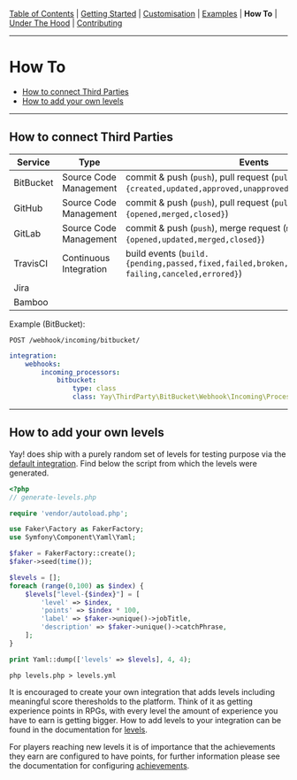 [Table of Contents](README.md) | [Getting Started](getting-started.md) | [Customisation](customisation.md) | [Examples](examples.md) | **How To** | [Under The Hood](under-the-hood.md) | [Contributing](contributing.md)

---

# How To

* [How to connect Third Parties](how-to.md#how-to-connect-third-parties)
* [How to add your own levels](how-to.md#how-to-add-your-own-levels)

---

## How to connect Third Parties

| Service | Type | Events | Documentation | Processor |
|---|---|---|---|---|
| BitBucket | Source Code Management | commit & push (`push`), pull request (`pull_request.{created,updated,approved,unapproved,fulfilled,rejected}`) | [Webhook documentation](https://confluence.atlassian.com/bitbucket/manage-webhooks-735643732.html) | [Yay\ThirdParty\BitBucket\Webhook\Incoming\Processor\BitBucketProcessor](../../Yay/ThirdParty/BitBucket/Webhook/Incoming/Processor/BitBucketProcessor.php) |
| GitHub | Source Code Management | commit & push (`push`), pull request (`pull_request.{opened,merged,closed}`) | [Webhook documentation](https://developer.github.com/webhooks/) | [Yay\ThirdParty\GitHub\Webhook\Incoming\Processor\GitHubProcessor](../../Yay/ThirdParty/GitHub/Webhook/Incoming/Processor/GitHubProcessor.php) |
| GitLab | Source Code Management | commit & push (`push`), merge request (`merge_request.{opened,updated,merged,closed}`) | [Webhook documentation](https://docs.gitlab.com/ce/user/project/integrations/webhooks.html) | [Yay\ThirdParty\GitLab\Webhook\Incoming\Processor\GitLabProcessor](../../Yay/ThirdParty/GitLab/Webhook/Incoming/Processor/GitLabProcessor.php) |
| TravisCI | Continuous Integration | build events (`build.{pending,passed,fixed,failed,broken,still failing,canceled,errored}`) | [Webhook documentation](https://docs.gitlab.com/ce/user/project/integrations/webhooks.html) | [Yay\ThirdParty\TravisCI\Webhook\Incoming\Processor\TravisCIProcessor](../../Yay/ThirdParty/TravisCI/Webhook/Incoming/Processor/TravisCIProcessor.php) |
| Jira |  | | | |
| Bamboo |  | | | |

Example (BitBucket):

`POST /webhook/incoming/bitbucket/`

```yml
integration:
    webhooks:
        incoming_processors:
            bitbucket:
                type: class
                class: Yay\ThirdParty\BitBucket\Webhook\Incoming\Processor\BitBucketProcessor
```



---

## How to add your own levels

Yay! does ship with a purely random set of levels for testing purpose via the [default integration](../integration/default.yml). Find below the script from which the levels were generated.

```php
<?php
// generate-levels.php

require 'vendor/autoload.php';

use Faker\Factory as FakerFactory;
use Symfony\Component\Yaml\Yaml;

$faker = FakerFactory::create();
$faker->seed(time());

$levels = [];
foreach (range(0,100) as $index) {
    $levels["level-{$index}"] = [
        'level' => $index,
        'points' => $index * 100,
        'label' => $faker->unique()->jobTitle,
        'description' => $faker->unique()->catchPhrase,
    ];
}

print Yaml::dump(['levels' => $levels], 4, 4);
```

```console
php levels.php > levels.yml
```

It is encouraged to create your own integration that adds levels including meaningful score theresholds to the platform. Think of it as getting experience points in RPGs, with every level the amount of experience you have to earn is getting bigger. How to add levels to your integration can be found in the documentation for [levels](customization.md#levels).

For players reaching new levels it is of importance that the achievements they earn are configured to have points, for further information please see the documentation for configuring [achievements](customization.md#achievements).
